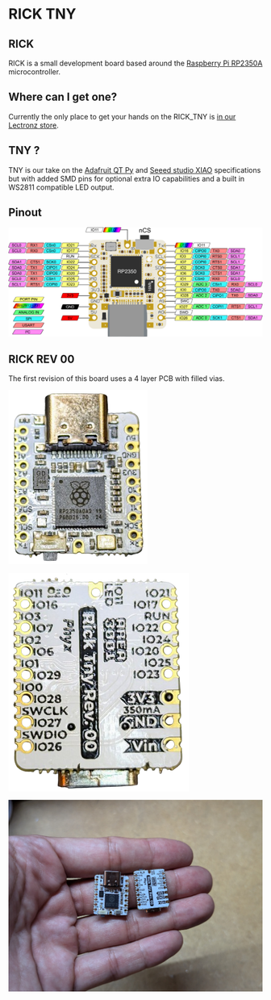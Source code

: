 # RICK TNY
## RICK
RICK is a small development board based around the [Raspberry Pi RP2350A](https://www.raspberrypi.com/) microcontroller.

## Where can I get one?
Currently the only place to get your hands on the RICK_TNY is [in our Lectronz store](https://lectronz.com/products/rick-tny).

## TNY ?
TNY is our take on the [Adafruit QT Py](https://www.adafruit.com/category/595) and [Seeed studio XIAO](https://wiki.seeedstudio.com/Seeeduino-XIAO/) specifications but with added SMD pins for optional extra IO capabilities and a built in WS2811 compatible LED output.

## Pinout
![RICK TNY 00 pinout](media/pinout.png)

## RICK REV 00
The first revision of this board uses a 4 layer PCB with filled vias.

![RICK TNY 00](media/top.png)

![RICK TNY 00](media/bottom.png)

![RICK TNY 00 in hands](media/RICK_TNY_00.jpg)


